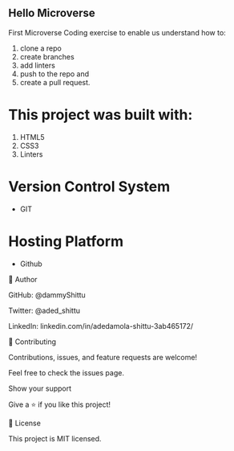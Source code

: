 ## Hello Microverse


First Microverse Coding exercise to enable us understand how to:
1) clone a repo
2) create branches
3) add linters
4) push to the repo and 
5) create a pull request.



# This project was built with:

1) HTML5
2) CSS3
3) Linters

# Version Control System
- GIT

# Hosting Platform
- Github

👤 Author

GitHub: @dammyShittu

Twitter: @aded_shittu

LinkedIn: linkedin.com/in/adedamola-shittu-3ab465172/

🤝 Contributing

Contributions, issues, and feature requests are welcome!

Feel free to check the issues page.

Show your support

Give a ⭐️ if you like this project!


📝 License

This project is MIT licensed.
